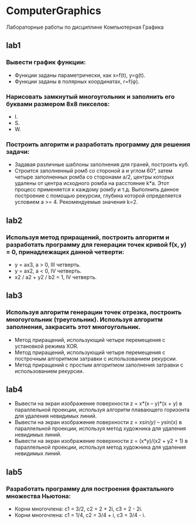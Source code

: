 # ComputerGraphics

Лабораторные работы по дисциплине Компьютерная Графика

## lab1
### Вывести график функции:
-	Функции заданы параметрически, как x=f(t), y=g(t). 
-	Функции заданы в полярных координатах, r=f(φ). 

### Нарисовать замкнутый многоугольник и заполнить его буквами размером 8x8 пикселов:
-	I.
-	S.
-	W.

### Построить алгоритм и разработать программу для решения задачи:
-	Задавая различные шаблоны заполнения для граней, построить куб.
-	Строится заполненный ромб со стороной а и углом 60°, затем четыре заполненных ромба со сторонами а/2, центры которых удалены от центра исходного ромба на расстояние k*а. Этот процесс применяется к каждому ромбу и т.д. Выполнить данное построение с помощью рекурсии, глубина которой определяется условием а >= 4. Рекомендуемые значения k=2.

## lab2
### Используя метод приращений, построить алгоритм и разработать программу для генерации точек кривой f(x, y) = 0, принадлежащих данной четверти:
-	y = ax3, a > 0, III четверть.
-	y = ax2, a < 0, IV четверть.
-	x2 / a2 + y2 / b2 = 1, IV четверть.

## lab3
### Используя алгоритм генерации точек отрезка, построить многоугольник (треугольник). Используя алгоритм заполнения, закрасить этот многоугольник.
- Метод приращений, использующий четыре перемещения с установкой режима XOR.
- Метод приращений, использующий четыре перемещения с построчным алгоритмом затравки с использованием рекурсии. 
- Метод приращений с простым алгоритмом заполнения затравки с использованием рекурсии.

## lab4
- Вывести на экран изображение поверхности z = x*(x – y)*(x + y) в параллельной проекции, используя алгоритм плавающего горизонта для удаления невидимых линий.
- Вывести на экран изображение поверхности z = x*sin(y) – y*sin(x) в параллельной проекции, используя метод художника для удаления невидимых линий.
- Вывести на экран изображение поверхности z = (x*y)/(x2 + y2 + 1) в параллельной проекции, используя метод художника для удаления невидимых линий.

## lab5
### Разработать программу для построения фрактального множества Ньютона:
- Корни многочлена: c1 = 3/2, c2 = 2 + 2i, c3 = 2 - 2i.
- Корни многочлена: c1 = 1/4, c2 = 3/4 + i, c3 = 3/4 - i.
